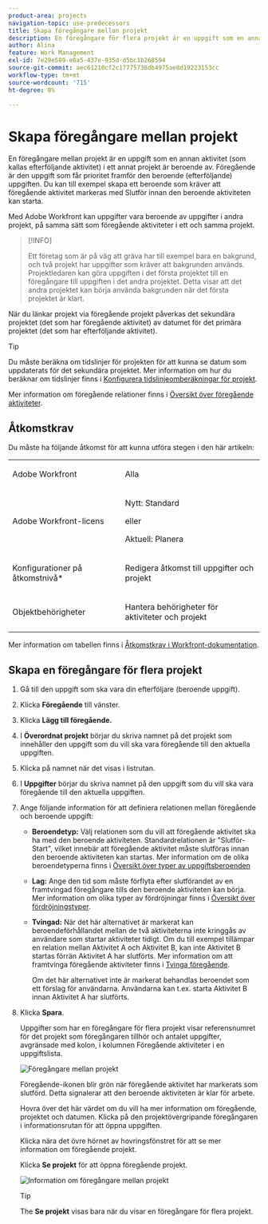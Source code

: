 ```yaml
---
product-area: projects
navigation-topic: use-predecessors
title: Skapa föregångare mellan projekt
description: En föregångare för flera projekt är en uppgift som en annan aktivitet (som kallas efterföljande aktivitet) i ett annat projekt är beroende av. Föregående är den uppgift som får prioritet framför den beroende (efterföljande) uppgiften. Du kan till exempel skapa ett beroende som kräver att föregående aktivitet markeras med Slutför innan den beroende aktiviteten kan starta.
author: Alina
feature: Work Management
exl-id: 7e29e589-e0a5-437e-935d-d5bc1b268594
source-git-commit: aec61210cf2c17775738db4975ae8d19223153cc
workflow-type: tm+mt
source-wordcount: '715'
ht-degree: 0%

---
```


# Skapa föregångare mellan projekt

<!--Audited: 12/2023-->

En föregångare mellan projekt är en uppgift som en annan aktivitet (som kallas efterföljande aktivitet) i ett annat projekt är beroende av. Föregående är den uppgift som får prioritet framför den beroende (efterföljande) uppgiften. Du kan till exempel skapa ett beroende som kräver att föregående aktivitet markeras med Slutför innan den beroende aktiviteten kan starta.

Med Adobe Workfront kan uppgifter vara beroende av uppgifter i andra projekt, på samma sätt som föregående aktiviteter i ett och samma projekt.

>[!INFO]
>
>Ett företag som är på väg att gräva har till exempel bara en bakgrund, och två projekt har uppgifter som kräver att bakgrunden används. Projektledaren kan göra uppgiften i det första projektet till en föregångare till uppgiften i det andra projektet. Detta visar att det andra projektet kan börja använda bakgrunden när det första projektet är klart.

När du länkar projekt via föregående projekt påverkas det sekundära projektet (det som har föregående aktivitet) av datumet för det primära projektet (det som har efterföljande aktivitet).

>[!TIP]
>
>Du måste beräkna om tidslinjer för projekten för att kunna se datum som uppdaterats för det sekundära projektet. Mer information om hur du beräknar om tidslinjer finns i [Konfigurera tidslinjeomberäkningar för projekt](../../../administration-and-setup/set-up-workfront/configure-system-defaults/configure-timeline-recalculations-projects.md).

Mer information om föregående relationer finns i [Översikt över föregående aktiviteter](../../../manage-work/tasks/use-prdcssrs/predecessors-overview.md).

## Åtkomstkrav

Du måste ha följande åtkomst för att kunna utföra stegen i den här artikeln:

<table style="table-layout:auto"> 
 <col> 
 <col> 
 <tbody> 
  <tr> 
   <td role="rowheader">Adobe Workfront</td> 
   <td> <p>Alla</p> </td> 
  </tr> 
  <tr> 
   <td role="rowheader">Adobe Workfront-licens</td> 
   <td> <p>Nytt: Standard </p> 
   eller
   <p>Aktuell: Planera </p>
   </td> 
  </tr> 
  <tr> 
   <td role="rowheader">Konfigurationer på åtkomstnivå*</td> 
   <td> <p>Redigera åtkomst till uppgifter och projekt</p> </td> 
  </tr> 
  <tr> 
   <td role="rowheader">Objektbehörigheter</td> 
   <td> <p>Hantera behörigheter för aktiviteter och projekt</p> </td> 
  </tr> 
 </tbody> 
</table>

Mer information om tabellen finns i [Åtkomstkrav i Workfront-dokumentation](/help/quicksilver/administration-and-setup/add-users/access-levels-and-object-permissions/access-level-requirements-in-documentation.md).


## Skapa en föregångare för flera projekt

1. Gå till den uppgift som ska vara din efterföljare (beroende uppgift).
1. Klicka **Föregående** till vänster.
1. Klicka **Lägg till föregående.**
1. I **Överordnat projekt** börjar du skriva namnet på det projekt som innehåller den uppgift som du vill ska vara föregående till den aktuella uppgiften.
1. Klicka på namnet när det visas i listrutan.
1. I **Uppgifter** börjar du skriva namnet på den uppgift som du vill ska vara föregående till den aktuella uppgiften.
1. Ange följande information för att definiera relationen mellan föregående och beroende uppgift:

   * **Beroendetyp:** Välj relationen som du vill att föregående aktivitet ska ha med den beroende aktiviteten. Standardrelationen är &quot;Slutför-Start&quot;, vilket innebär att föregående aktivitet måste slutföras innan den beroende aktiviteten kan startas. Mer information om de olika beroendetyperna finns i [Översikt över typer av uppgiftsberoenden](../../../manage-work/tasks/use-prdcssrs/task-dependency-types.md)

   * **Lag:** Ange den tid som måste förflyta efter slutförandet av en framtvingad föregångare tills den beroende aktiviteten kan börja. Mer information om olika typer av fördröjningar finns i [Översikt över fördröjningstyper](../../../manage-work/tasks/use-prdcssrs/lag-types.md).

   * **Tvingad:** När det här alternativet är markerat kan beroendeförhållandet mellan de två aktiviteterna inte kringgås av användare som startar aktiviteter tidigt. Om du till exempel tillämpar en relation mellan Aktivitet A och Aktivitet B, kan inte Aktivitet B startas förrän Aktivitet A har slutförts. Mer information om att framtvinga föregående aktiviteter finns i [Tvinga föregående](../../../manage-work/tasks/use-prdcssrs/enforced-predecessors.md).

     Om det här alternativet inte är markerat behandlas beroendet som ett förslag för användarna. Användarna kan t.ex. starta Aktivitet B innan Aktivitet A har slutförts.

1. Klicka **Spara**.

   Uppgifter som har en föregångare för flera projekt visar referensnumret för det projekt som föregångaren tillhör och antalet uppgifter, avgränsade med kolon, i kolumnen Föregående aktiviteter i en uppgiftslista.

   ![Föregångare mellan projekt](assets/cross-project-predecessor-in-list-view.png)

   Föregående-ikonen blir grön när föregående aktivitet har markerats som slutförd. Detta signalerar att den beroende aktiviteten är klar för arbete.

   Hovra över det här värdet om du vill ha mer information om föregående, projektet och datumen. Klicka på den projektövergripande föregångaren i informationsrutan för att öppna uppgiften.

   Klicka nära det övre hörnet av hovringsfönstret för att se mer information om föregående projekt.

   Klicka **Se projekt** för att öppna föregående projekt.

   ![Information om föregångare mellan projekt](assets/cross-project-predecessor-details.png)

   >[!TIP]
   >
   >   The **Se projekt** visas bara när du visar en föregångare för flera projekt.

